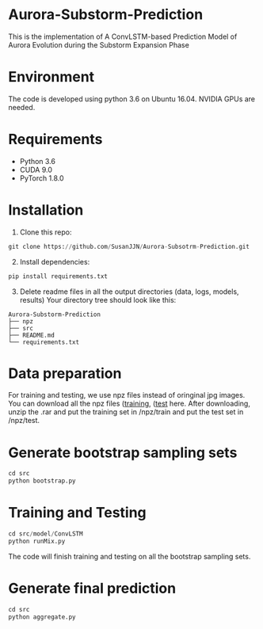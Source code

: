# Aurora-Substorm-Prediction
This is the implementation of A ConvLSTM-based Prediction Model of Aurora Evolution during the Substorm Expansion Phase

# Environment
The code is developed using python 3.6 on Ubuntu 16.04. NVIDIA GPUs are needed.

# Requirements
* Python 3.6
* CUDA 9.0
* PyTorch 1.8.0

# Installation
1. Clone this repo:
```python
git clone https://github.com/SusanJJN/Aurora-Subsotrm-Prediction.git
```
2. Install dependencies:
```python
pip install requirements.txt
```
3. Delete readme files in all the output directories (data, logs, models, results)
Your directory tree should look like this:
```
Aurora-Substorm-Prediction
├── npz
├── src
├── README.md
└── requirements.txt
```

# Data preparation
For training and testing, we use npz files instead of oringinal jpg images. You can download all the npz files ([training](https://github.com/SusanJJN/Aurora-Substrom-Prediction/releases/download/v1.0/training_set.rar), ([test](https://github.com/SusanJJN/Aurora-Substorm-Prediction/releases/download/v1.0/test_set.rar) here. After downloading, unzip the .rar and put the training set in /npz/train and put the test set in /npz/test. 

# Generate bootstrap sampling sets
```python
cd src
python bootstrap.py
```

# Training and Testing
```python
cd src/model/ConvLSTM
python runMix.py
```
The code will finish training and testing on all the bootstrap sampling sets. 

# Generate final prediction
```python
cd src
python aggregate.py
```


